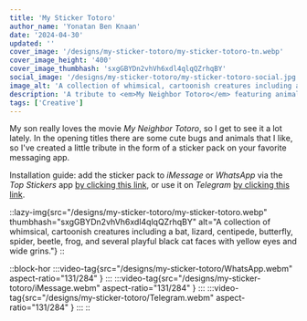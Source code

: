 ```yaml
---
title: 'My Sticker Totoro'
author_name: 'Yonatan Ben Knaan'
date: '2024-04-30'
updated: ''
cover_image: '/designs/my-sticker-totoro/my-sticker-totoro-tn.webp'
cover_image_height: '400'
cover_image_thumbhash: 'sxgGBYDn2vhVh6xdl4qlqQZrhqBY'
social_image: '/designs/my-sticker-totoro/my-sticker-totoro-social.jpg'
image_alt: 'A collection of whimsical, cartoonish creatures including a bat, lizard, centipede, butterfly, spider, beetle, frog, and several playful black cat faces with yellow eyes and wide grins.'
description: 'A tribute to <em>My Neighbor Totoro</em> featuring animals from the opening titles, to be used as a sticker pack on your favorite messaging app.'
tags: ['Creative']
---
```


<!-- {{ $doc.description }}  -->

My son really loves the movie *My Neighbor Totoro*, so I get to see it a lot lately. In the opening titles there are some cute bugs and animals that I like, so I've created a little tribute in the form of a sticker pack on your favorite messaging app.

Installation guide: add the sticker pack to *iMessage* or *WhatsApp* via the *Top Stickers* app [by clicking this link](https://link.topstickers.app/?p=pQB6no6E6gX), or use it on *Telegram* [by clicking this link](https://t.me/addstickers/MyNeighborTotoroKof).


::lazy-img{src="/designs/my-sticker-totoro/my-sticker-totoro.webp" thumbhash="sxgGBYDn2vhVh6xdl4qlqQZrhqBY" alt="A collection of whimsical, cartoonish creatures including a bat, lizard, centipede, butterfly, spider, beetle, frog, and several playful black cat faces with yellow eyes and wide grins."}
::

::block-hor
    :::video-tag{src="/designs/my-sticker-totoro/WhatsApp.webm" aspect-ratio="131/284" }
    :::
    :::video-tag{src="/designs/my-sticker-totoro/iMessage.webm" aspect-ratio="131/284" }
    :::
    :::video-tag{src="/designs/my-sticker-totoro/Telegram.webm" aspect-ratio="131/284" }
    :::
::
